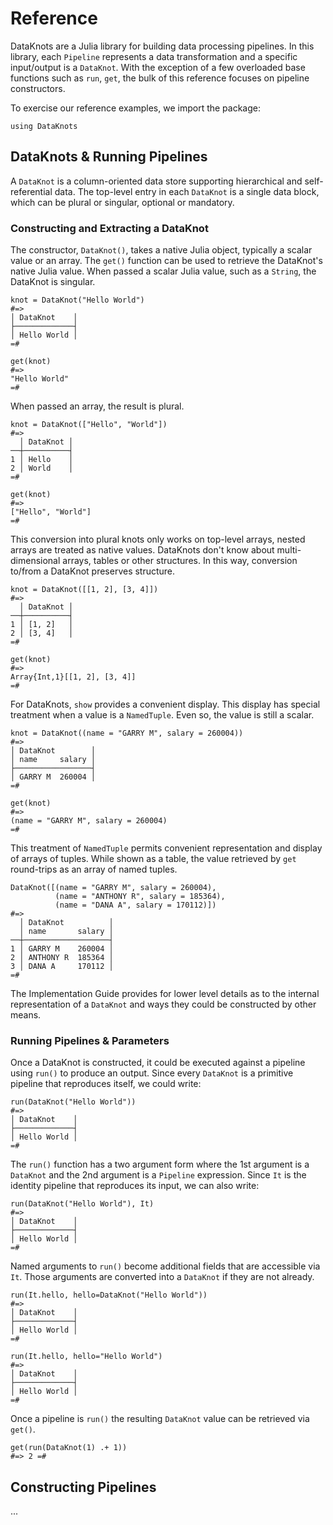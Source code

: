 # Reference

DataKnots are a Julia library for building data processing
pipelines. In this library, each `Pipeline` represents a data
transformation and a specific input/output is a `DataKnot`.
With the exception of a few overloaded base functions such as
`run`, `get`, the bulk of this reference focuses on pipeline
constructors.

To exercise our reference examples, we import the package:

    using DataKnots

## DataKnots & Running Pipelines

A `DataKnot` is a column-oriented data store supporting
hierarchical and self-referential data. The top-level entry in
each `DataKnot` is a single data block, which can be plural or
singular, optional or mandatory. 

### Constructing and Extracting a DataKnot

The constructor, `DataKnot()`, takes a native Julia object,
typically a scalar value or an array. The `get()` function can be
used to retrieve the DataKnot's native Julia value. When passed a
scalar Julia value, such as a `String`, the DataKnot is singular.

    knot = DataKnot("Hello World")
    #=>
    │ DataKnot    │
    ├─────────────┤
    │ Hello World │
    =#

    get(knot)
    #=>
    "Hello World"
    =#

When passed an array, the result is plural.

    knot = DataKnot(["Hello", "World"])
    #=>
      │ DataKnot │
    ──┼──────────┤
    1 │ Hello    │
    2 │ World    │
    =#

    get(knot)
    #=>
    ["Hello", "World"]
    =#

This conversion into plural knots only works on top-level arrays,
nested arrays are treated as native values. DataKnots don't know
about multi-dimensional arrays, tables or other structures. In
this way, conversion to/from a DataKnot preserves structure.

    knot = DataKnot([[1, 2], [3, 4]])
    #=>
      │ DataKnot │
    ──┼──────────┤
    1 │ [1, 2]   │
    2 │ [3, 4]   │
    =#

    get(knot)
    #=>
    Array{Int,1}[[1, 2], [3, 4]]
    =#

For DataKnots, `show` provides a convenient display. This display
has special treatment when a value is a `NamedTuple`. Even so,
the value is still a scalar.

    knot = DataKnot((name = "GARRY M", salary = 260004))
    #=>
    │ DataKnot        │
    │ name     salary │
    ├─────────────────┤
    │ GARRY M  260004 │
    =#

    get(knot)
    #=>
    (name = "GARRY M", salary = 260004)
    =#

This treatment of `NamedTuple` permits convenient representation
and display of arrays of tuples. While shown as a table, the value
retrieved by `get` round-trips as an array of named tuples.

    DataKnot([(name = "GARRY M", salary = 260004),
              (name = "ANTHONY R", salary = 185364),
              (name = "DANA A", salary = 170112)])
    #=>
      │ DataKnot          │
      │ name       salary │
    ──┼───────────────────┤
    1 │ GARRY M    260004 │
    2 │ ANTHONY R  185364 │
    3 │ DANA A     170112 │
    =#

The Implementation Guide provides for lower level details as to
the internal representation of a `DataKnot` and ways they could be
constructed by other means.

### Running Pipelines & Parameters

Once a DataKnot is constructed, it could be executed against a
pipeline using `run()` to produce an output. Since every
`DataKnot` is a primitive pipeline that reproduces itself, we
could write:

    run(DataKnot("Hello World"))
    #=>
    │ DataKnot    │
    ├─────────────┤
    │ Hello World │
    =#

The `run()` function has a two argument form where the 1st
argument is a `DataKnot` and the 2nd argument is a `Pipeline`
expression. Since `It` is the identity pipeline that reproduces
its input, we can also write:

    run(DataKnot("Hello World"), It)
    #=>
    │ DataKnot    │
    ├─────────────┤
    │ Hello World │
    =#

Named arguments to `run()` become additional fields that are
accessible via `It`. Those arguments are converted into a
`DataKnot` if they are not already.

    run(It.hello, hello=DataKnot("Hello World"))
    #=>
    │ DataKnot    │
    ├─────────────┤
    │ Hello World │
    =#

    run(It.hello, hello="Hello World")
    #=>
    │ DataKnot    │
    ├─────────────┤
    │ Hello World │
    =#

Once a pipeline is `run()` the resulting `DataKnot` value can be
retrieved via `get()`.

    get(run(DataKnot(1) .+ 1))
    #=> 2 =#

## Constructing Pipelines


...
